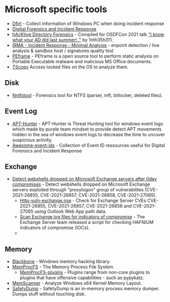 # Microsoft specific tools

- [Dfirt](https://github.com/mamun-sec/dfirt) - Collect information of Windows PC when doing incident response
- [Digital Forensics and Incident Response](https://tajdini.net/blog/forensics-and-security/digital-forensics-and-incident-response/)
- [hAcKtive Directory Forensics](https://github.com/YossiSassi/hAcKtive-Directory-Forensics) - Compiled for OSDFCon 2021 talk ["I know what your AD did last summer!.."](https://www.osdfcon.org/events_2021/i-know-what-your-ad-did-last-summer/) by 1nth35h311.
- [IRMA - Incident Response - Minimal Analysis](https://github.com/codeyourweb/irma) - enpoint detection / live analysis & sandbox host / signatures quality test 
- [PEframe](https://github.com/guelfoweb/peframe) - PEframe is a open source tool to perform static analysis on Portable Executable malware and malicious MS Office documents.
- [TScopy](https://github.com/trustedsec/tscopy) Access locked files on the OS to analyze them.

## Disk
- [Nntfstool](https://github.com/thewhiteninja/ntfstool) - Forensics tool for NTFS (parser, mft, bitlocker, deleted files).

## Event Log
- [APT-Hunter](https://github.com/ahmedkhlief/APT-Hunter) - APT-Hunter is Threat Hunting tool for windows event logs which made by purple team mindset to provide detect APT movements hidden in the sea of windows event logs to decrease the time to uncover suspicious activity.
- [Awesome-event-ids](https://github.com/stuhli/awesome-event-ids) - Collection of Event ID ressources useful for Digital Forensics and Incident Response

## Exchange
- [Detect webshells dropped on Microsoft Exchange servers after 0day compromises]() - Detect webshells dropped on Microsoft Exchange servers exploited through "proxylogon" group of vulnerabilites (CVE-2021-26855, CVE-2021-26857, CVE-2021-26858, CVE-2021-27065).
  - [Http-vuln-exchange.nse](https://github.com/GossiTheDog/scanning/blob/main/http-vuln-exchange.nse) - Check for Exchange Server CVEs CVE-2021-26855, CVE-2021-26857, CVE-2021-26858 and CVE-2021-27065 using Outlook Web App path data.
  - [Scan Exchange log files for indicators of compromise](https://www.microsoft.com/security/blog/2021/03/02/hafnium-targeting-exchange-servers/#scan-log) - The Exchange Server team released a script for checking HAFNIUM indicators of compromise (IOCs).
  - 
## Memory
- [Blackbone](https://github.com/DarthTon/Blackbone) - Windows memory hacking library.
- [MemProcFS](https://github.com/ufrisk/MemProcFS) - The Memory Process File System.
  - [MemProcFS-plugins](https://github.com/ufrisk/MemProcFS-plugins) - Plugins range from non-core plugins to plugins that have offensive capabilities - such as pypykatz.
- [MemScanner](https://github.com/FaEryICE/MemScanner) - Analyze Windows x64 Kernel Memory Layout.
- [SafetyDump](https://github.com/m0rv4i/SafetyDump) - SafetyDump is an in-memory process memory dumper. Dumps stuff without touching disk.
